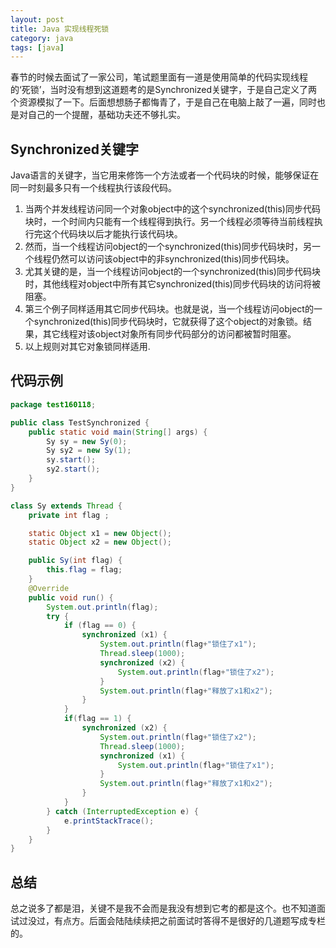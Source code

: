 ```yaml
---
layout: post
title: Java 实现线程死锁
category: java
tags: [java]
---
```


春节的时候去面试了一家公司，笔试题里面有一道是使用简单的代码实现线程的‘死锁’，当时没有想到这道题考的是Synchronized关键字，于是自己定义了两个资源模拟了一下。后面想想肠子都悔青了，于是自己在电脑上敲了一遍，同时也是对自己的一个提醒，基础功夫还不够扎实。

## Synchronized关键字

Java语言的关键字，当它用来修饰一个方法或者一个代码块的时候，能够保证在同一时刻最多只有一个线程执行该段代码。

1.  当两个并发线程访问同一个对象object中的这个synchronized(this)同步代码块时，一个时间内只能有一个线程得到执行。另一个线程必须等待当前线程执行完这个代码块以后才能执行该代码块。
2.  然而，当一个线程访问object的一个synchronized(this)同步代码块时，另一个线程仍然可以访问该object中的非synchronized(this)同步代码块。
3.  尤其关键的是，当一个线程访问object的一个synchronized(this)同步代码块时，其他线程对object中所有其它synchronized(this)同步代码块的访问将被阻塞。
4.  第三个例子同样适用其它同步代码块。也就是说，当一个线程访问object的一个synchronized(this)同步代码块时，它就获得了这个object的对象锁。结果，其它线程对该object对象所有同步代码部分的访问都被暂时阻塞。
5.  以上规则对其它对象锁同样适用.

## 代码示例

```java
package test160118;

public class TestSynchronized {
    public static void main(String[] args) {
        Sy sy = new Sy(0);
        Sy sy2 = new Sy(1);
        sy.start();
        sy2.start();
    }
}

class Sy extends Thread {
    private int flag ;

    static Object x1 = new Object();
    static Object x2 = new Object();

    public Sy(int flag) {
        this.flag = flag;
    }
    @Override
    public void run() {
        System.out.println(flag);
        try {
            if (flag == 0) {
                synchronized (x1) {
                    System.out.println(flag+"锁住了x1");
                    Thread.sleep(1000);
                    synchronized (x2) {
                        System.out.println(flag+"锁住了x2");
                    }
                    System.out.println(flag+"释放了x1和x2");
                }
            }
            if(flag == 1) {
                synchronized (x2) {
                    System.out.println(flag+"锁住了x2");
                    Thread.sleep(1000);
                    synchronized (x1) {
                        System.out.println(flag+"锁住了x1");
                    }
                    System.out.println(flag+"释放了x1和x2");
                }
            }
        } catch (InterruptedException e) {
            e.printStackTrace();
        }
    }
}
```

## 总结

总之说多了都是泪，关键不是我不会而是我没有想到它考的都是这个。也不知道面试过没过，有点方。后面会陆陆续续把之前面试时答得不是很好的几道题写成专栏的。
